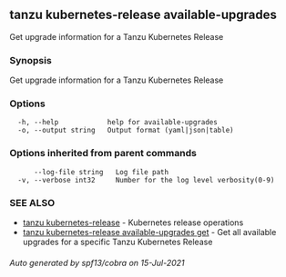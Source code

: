 ## tanzu kubernetes-release available-upgrades

Get upgrade information for a Tanzu Kubernetes Release

### Synopsis

Get upgrade information for a Tanzu Kubernetes Release

### Options

```
  -h, --help            help for available-upgrades
  -o, --output string   Output format (yaml|json|table)
```

### Options inherited from parent commands

```
      --log-file string   Log file path
  -v, --verbose int32     Number for the log level verbosity(0-9)
```

### SEE ALSO

* [tanzu kubernetes-release](tanzu_kubernetes-release.md)     - Kubernetes release operations
* [tanzu kubernetes-release available-upgrades get](tanzu_kubernetes-release_available-upgrades_get.md)     - Get all available upgrades for a specific Tanzu Kubernetes Release

###### Auto generated by spf13/cobra on 15-Jul-2021
